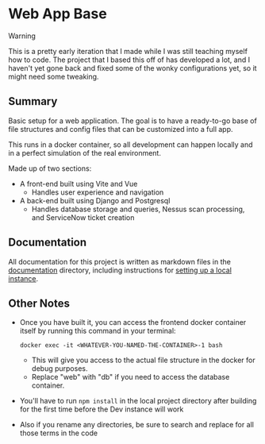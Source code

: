 # Web App Base

>[!WARNING]
>This is a pretty early iteration that I made while I was still teaching myself how to code. The project that I based this off of has developed a lot, and I haven't yet gone back and fixed some of the wonky configurations yet, so it might need some tweaking.

## Summary
Basic setup for a web application. The goal is to have a ready-to-go base of file structures and config files that can be customized into a full app.

This runs in a docker container, so all development can happen locally and in a perfect simulation of the real environment.

Made up of two sections:
- A front-end built using Vite and Vue
  - Handles user experience and navigation
- A back-end built using Django and Postgresql
  - Handles database storage and queries, Nessus scan processing, and ServiceNow ticket creation

## Documentation
All documentation for this project is written as markdown files in the [documentation](./documentation/) directory, including instructions for [setting up a local instance](./documentation/01-first-setup.md).

## Other Notes
- Once you have built it, you can access the frontend docker container itself by running this command in your terminal:
    ```
    docker exec -it <WHATEVER-YOU-NAMED-THE-CONTAINER>-1 bash
    ```
    - This will give you access to the actual file structure in the docker for debug purposes.
    - Replace "web" with "db" if you need to access the database container.

- You'll have to run `npm install` in the local project directory after building for the first time before the Dev instance will work

- Also if you rename any directories, be sure to search and replace for all those terms in the code

